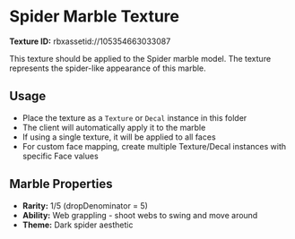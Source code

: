 # Spider Marble Texture

**Texture ID:** rbxassetid://105354663033087

This texture should be applied to the Spider marble model. The texture represents the spider-like appearance of this marble.

## Usage
- Place the texture as a `Texture` or `Decal` instance in this folder
- The client will automatically apply it to the marble
- If using a single texture, it will be applied to all faces
- For custom face mapping, create multiple Texture/Decal instances with specific Face values

## Marble Properties
- **Rarity:** 1/5 (dropDenominator = 5)
- **Ability:** Web grappling - shoot webs to swing and move around
- **Theme:** Dark spider aesthetic 